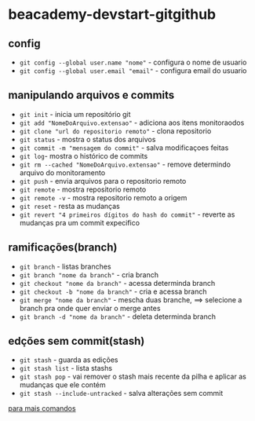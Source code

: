 # beacademy-devstart-gitgithub

## config
- `git config --global user.name "nome"` - configura o nome de usuario
- `git config --global user.email "email"` - configura email do usuario

## manipulando arquivos e commits
- `git init` - inicia um repositório git
- `git add "NomeDoArquivo.extensao"` - adiciona aos itens monitoraodos
- `git clone "url do repositorio remoto"` - clona repositorio
- `git status` - mostra o status dos arquivos
- `git commit -m "mensagem do commit"` - salva modificaçoes feitas
- `git log`- mostra o histórico de commits
- `git rm --cached "NomeDoArquivo.extensao"` - remove determindo arquivo do monitoramento
- `git push` - envia arquivos para o repositorio remoto
- `git remote` - mostra repositorio remoto
- `git remote -v` - mostra repositorio remoto a origem
- `git reset` - resta as mudanças
- `git revert "4 primeiros dígitos do hash do commit"` - reverte as mudanças pra um commit expecifico

## ramificações(branch)
- `git branch` - listas branches
- `git branch "nome da branch"` - cria branch
- `git checkout "nome da branch"` - acessa determinda branch
- `git checkout -b "nome da branch"` - cria e acessa branch
- `git merge "nome da branch"` - mescha duas branche, ==> selecione a branch pra onde quer enviar o merge antes
- `git branch -d "nome da branch"` - deleta determinda branch

## edções sem commit(stash)
- `git stash` - guarda as edições 
- `git stash list` - lista stashs
- `git stash pop` - vai remover o stash mais recente da pilha e aplicar as mudanças que ele contém
- `git stash --include-untracked` - salva alterações sem commit


[para mais comandos](https://comandosgit.github.io/)
